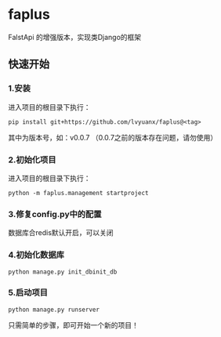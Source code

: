 # faplus
FalstApi 的增强版本，实现类Django的框架

## 快速开始

### 1.安装
进入项目的根目录下执行：
```
pip install git+https://github.com/lvyuanx/faplus@<tag>
```
其中<tag>为版本号，如：v0.0.7 （0.0.7之前的版本存在问题，请勿使用）

### 2.初始化项目
进入项目的根目录下执行：
```
python -m faplus.management startproject
```

### 3.修复config.py中的配置
数据库合redis默认开启，可以关闭

### 4.初始化数据库
```
python manage.py init_dbinit_db
```

### 5.启动项目
```
python manage.py runserver
```

只需简单的步骤，即可开始一个新的项目！
